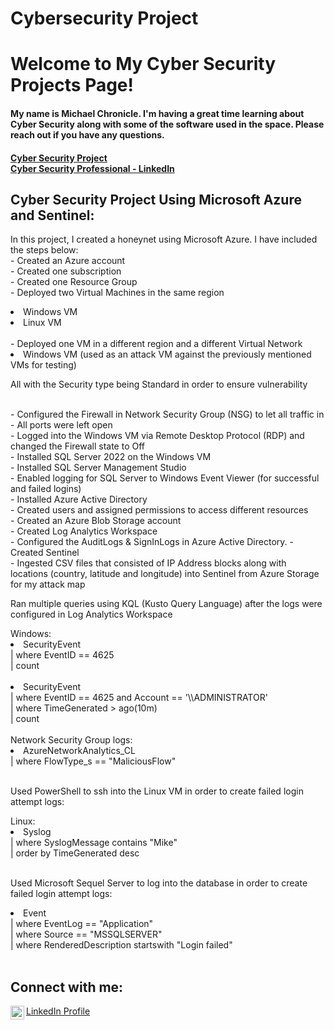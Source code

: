 # Cybersecurity Project
<h1>Welcome to My Cyber Security Projects Page!<br/></h1>
<h4>My name is Michael Chronicle.  I'm having a great time learning about Cyber Security along with some of the software used in the space. Please reach out if you have any questions.<br/></h4>
<h4><a href="https://github.com/mchronicle/cybersecurity">Cyber Security Project</a><br/> <a href="https://www.linkedin.com/in/michael-chronicle/">Cyber Security Professional - LinkedIn</a></h4>

<h2>Cyber Security Project Using Microsoft Azure and Sentinel:</h2>
<p>In this project, I created a honeynet using Microsoft Azure. I have included the steps below:<br/>
- Created an Azure account<br/>
- Created one subscription<br/>
- Created one Resource Group<br/>
- Deployed two Virtual Machines in the same region<br/>
<li>Windows VM</li>
<li>Linux VM</li><br/>
- Deployed one VM in a different region and a different Virtual Network<br/>
<li>Windows VM (used as an attack VM against the previously mentioned VMs for testing)</li></p>
<p>All with the Security type being Standard in order to ensure vulnerability</p><br/>
- Configured the Firewall in Network Security Group (NSG) to let all traffic in<br/>
- All ports were left open<br/>
- Logged into the Windows VM via Remote Desktop Protocol (RDP) and changed the Firewall state to Off<br/>
- Installed SQL Server 2022 on the Windows VM<br/>
- Installed SQL Server Management Studio<br/>
- Enabled logging for SQL Server to Windows Event Viewer (for successful and failed logins)<br/>
- Installed Azure Active Directory<br/>
- Created users and assigned permissions to access different resources<br/>
- Created an Azure Blob Storage account<br/>
- Created Log Analytics Workspace<br/>
- Configured the AuditLogs & SignInLogs in Azure Active Directory.
- Created Sentinel<br/>
- Ingested CSV files that consisted of IP Address blocks along with locations (country, latitude and longitude) into Sentinel from Azure Storage for my attack map<br/>
<p>Ran multiple queries using KQL (Kusto Query Language) after the logs were configured in Log Analytics Workspace</p>
Windows:
<li>SecurityEvent<br/>
| where EventID == 4625<br/>
| count</li><br/>
<li>SecurityEvent<br/>
| where EventID == 4625 and Account == '\\ADMINISTRATOR'<br/>
| where TimeGenerated > ago(10m)<br/>
| count</li><br/>
Network Security Group logs:
<li>AzureNetworkAnalytics_CL<br/>
| where FlowType_s == "MaliciousFlow"</li><br/>
<p>Used PowerShell to ssh into the Linux VM in order to create failed login attempt logs:</p>
Linux:
<li>Syslog<br/>
| where SyslogMessage contains "Mike"<br/>
| order by TimeGenerated desc</li><br/>
<p>Used Microsoft Sequel Server to log into the database in order to create failed login attempt logs:</p>
<li>Event<br/>
| where EventLog == "Application"<br/>
| where Source == "MSSQLSERVER"<br/>
| where RenderedDescription startswith "Login failed"</li><br/>


<h2>Connect with me:</h2>
<img align="left" alt="Michael Chronicle | LinkedIn" width="22px" src="https://cdn.jsdelivr.net/npm/simple-icons@v3/icons/linkedin.svg" />
<a href="https://www.linkedin.com/in/michael-chronicle/">LinkedIn Profile</a><br/>



